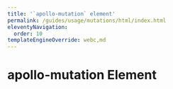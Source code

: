 ```yaml
---
title: '`apollo-mutation` element'
permalink: /guides/usage/mutations/html/index.html
eleventyNavigation:
  order: 10
templateEngineOverride: webc,md
---
```


# apollo-mutation Element

